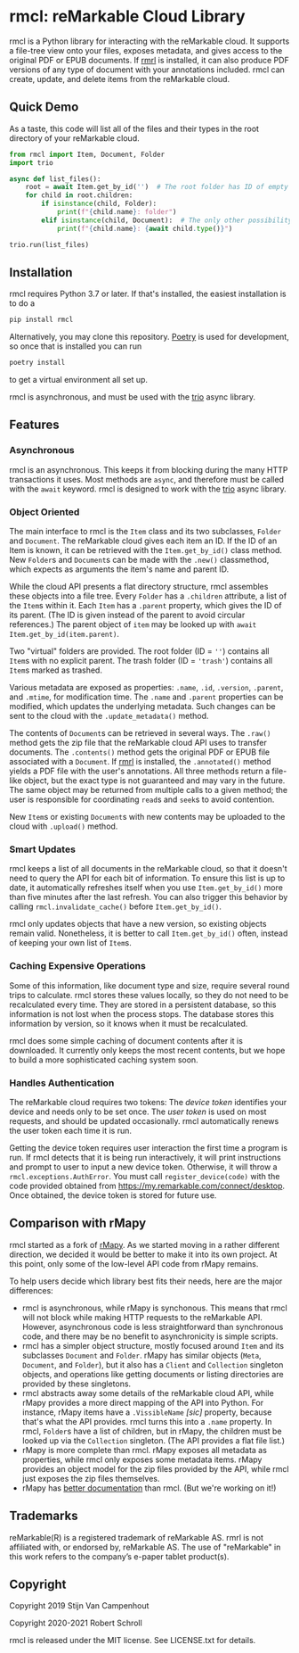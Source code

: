 # rmcl: reMarkable Cloud Library

rmcl is a Python library for interacting with the reMarkable cloud.  It
supports a file-tree view onto your files, exposes metadata, and gives
access to the original PDF or EPUB documents.  If
[rmrl](https://github.com/rschroll/rmrl) is installed, it can also
produce PDF versions of any type of document with your annotations
included.  rmcl can create, update, and delete items from the
reMarkable cloud.

## Quick Demo

As a taste, this code will list all of the files and their types in the
root directory of your reMarkable cloud.
```python
from rmcl import Item, Document, Folder
import trio

async def list_files():
    root = await Item.get_by_id('')  # The root folder has ID of empty string
    for child in root.children:
        if isinstance(child, Folder):
            print(f"{child.name}: folder")
        elif isinstance(child, Document):  # The only other possibility
            print(f"{child.name}: {await child.type()}")

trio.run(list_files)
```

## Installation

rmcl requires Python 3.7 or later.  If that's installed, the easiest
installation is to do a
```bash
pip install rmcl
```
Alternatively, you may clone this repository.
[Poetry](https://python-poetry.org/) is used for development, so once
that is installed you can run
```bash
poetry install
```
to get a virtual environment all set up.

rmcl is asynchronous, and must be used with the
[trio](https://trio.readthedocs.io/en/stable/) async library.

## Features

### Asynchronous

rmcl is an asynchronous.  This keeps it from blocking during the many
HTTP transactions it uses.  Most methods are `async`, and therefore
must be called with the `await` keyword.  rmcl is designed to work with
the [trio](https://trio.readthedocs.io/en/stable/) async library.

### Object Oriented

The main interface to rmcl is the `Item` class and its two subclasses,
`Folder` and `Document`.  The reMarkable cloud gives each item an ID.
If the ID of an Item is known, it can be retrieved with the
`Item.get_by_id()` class method.  New `Folder`s and `Document`s can be
made with the `.new()` classmethod, which expects as arguments the item's
name and parent ID.

While the cloud API presents a flat directory structure, rmcl assembles
these objects into a file tree.  Every `Folder` has a `.children` attribute,
a list of the `Item`s within it.  Each `Item` has a `.parent` property,
which gives the ID of its parent.  (The ID is given instead of the parent to avoid circular references.)  The parent object of `item` may be looked up
with `await Item.get_by_id(item.parent)`.

Two "virtual" folders are provided.  The root folder (ID = `''`) contains
all `Item`s with no explicit parent.  The trash folder (ID = `'trash'`)
contains all `Item`s marked as trashed.

Various metadata are exposed as properties: `.name`, `.id`, `.version`,
`.parent`, and `.mtime`, for modification time.  The `.name` and `.parent`
properties can be modified, which updates the underlying metadata.  Such
changes can be sent to the cloud with the `.update_metadata()` method.

The contents of `Document`s can be retrieved in several ways.  The
`.raw()` method gets the zip file that the reMarkable cloud API uses
to transfer documents.  The `.contents()` method gets the original PDF
or EPUB file associated with a `Document`.  If
[rmrl](https://github.com/rschroll/rmrl) is installed, the `.annotated()`
method yields a PDF file with the user's annotations.  All three methods
return a file-like object, but the exact type is not guaranteed and may
vary in the future.  The same object may be returned from multiple calls
to a given method; the user is responsible for coordinating `read`s and
`seek`s to avoid contention.

New `Item`s or existing `Document`s with new contents may be uploaded to
the cloud with `.upload()` method.

### Smart Updates

rmcl keeps a list of all documents in the reMarkable cloud, so that it
doesn't need to query the API for each bit of information.  To ensure
this list is up to date, it automatically refreshes itself when you use
`Item.get_by_id()` more than five minutes after the last refresh.  You
can also trigger this behavior by calling `rmcl.invalidate_cache()`
before `Item.get_by_id()`.

rmcl only updates objects that have a new version, so existing objects
remain valid.  Nonetheless, it is better to call `Item.get_by_id()`
often, instead of keeping your own list of `Item`s.

### Caching Expensive Operations

Some of this information, like document type and size, require several
round trips to calculate.  rmcl stores these values locally, so they do
not need to be recalculated every time.  They are stored in a persistent
database, so this information is not lost when the process stops.  The
database stores this information by version, so it knows when it must be
recalculated.

rmcl does some simple caching of document contents after it is downloaded.
It currently only keeps the most recent contents, but we hope to build a
more sophisticated caching system soon.

### Handles Authentication

The reMarkable cloud requires two tokens: The *device token* identifies
your device and needs only to be set once.  The *user token* is used on
most requests, and should be updated occasionally.  rmcl automatically
renews the user token each time it is run.

Getting the device token requires user interaction the first time a
program is run.  If rmcl detects that it is being run interactively, it
will print instructions and prompt to user to input a new device token.
Otherwise, it will throw a `rmcl.exceptions.AuthError`.  You must call
`register_device(code)` with the code provided obtained from
https://my.remarkable.com/connect/desktop.  Once obtained, the device
token is stored for future use.

## Comparison with rMapy

rmcl started as a fork of [rMapy](https://github.com/subutux/rmapy).
As we started moving in a rather different direction, we decided it
would be better to make it into its own project.  At this point, only
some of the low-level API code from rMapy remains.

To help users decide which library best fits their needs, here are the
major differences:
- rmcl is asynchronous, while rMapy is synchonous.  This means that
  rmcl will not block while making HTTP requests to the reMarkable API.
  However, asynchronous code is less straightforward than synchronous
  code, and there may be no benefit to asynchronicity is simple scripts.
- rmcl has a simpler object structure, mostly focused around `Item` and
  its subclasses `Document` and `Folder`.  rMapy has similar objects
  (`Meta`, `Document`, and `Folder`), but it also has a `Client` and
  `Collection` singleton objects, and operations like getting documents
  or listing directories are provided by these singletons.
- rmcl abstracts away some details of the reMarkable cloud API, while
  rMapy provides a more direct mapping of the API into Python.  For
  instance, rMapy items have a `.VissibleName` _[sic]_ property, because
  that's what the API provides.  rmcl turns this into a `.name` property.
  In rmcl, `Folder`s have a list of children, but in rMapy, the children
  must be looked up via the `Collection` singleton.  (The API provides
  a flat file list.)
- rMapy is more complete than rmcl.  rMapy exposes all metadata as
  properties, while rmcl only exposes some metadata items.  rMapy provides
  an object model for the zip files provided by the API, while rmcl just
  exposes the zip files themselves.
- rMapy has [better documentation](https://rmapy.readthedocs.io/en/latest/)
  than rmcl.  (But we're working on it!)

## Trademarks

reMarkable(R) is a registered trademark of reMarkable AS. rmrl is not
affiliated with, or endorsed by, reMarkable AS. The use of "reMarkable" in
this work refers to the company’s e-paper tablet product(s).

## Copyright

Copyright 2019 Stijn Van Campenhout

Copyright 2020-2021 Robert Schroll

rmcl is released under the MIT license.  See LICENSE.txt for details.

